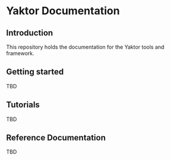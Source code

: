 # Yaktor Documentation

## Introduction

This repository holds the documentation for the Yaktor tools and framework.

## Getting started

TBD

## Tutorials

TBD

## Reference Documentation

TBD

